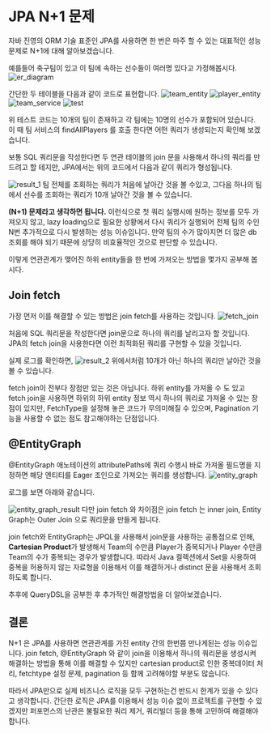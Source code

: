 # JPA N+1 문제

자바 진영의 ORM 기술 표준인 JPA를 사용하면 한 번은 마주 할 수 있는 대표적인 성능 문제로 N+1에 대해 알아보겠습니다.

예를들어 축구팀이 있고 이 팀에 속하는 선수들이 여러명 있다고 가정해봅시다.
![er_diagram](./images/er_diagram.png)

간단한 두 테이블을 다음과 같이 코드로 표현합니다.
![team_entity](./images/team_entity.png)
![player_entity](./images/player_entity.png)
![team_service](./images/team_service.png)
![test](./images/test.png)

위 테스트 코드는 10개의 팀이 존재하고 각 팀에는 10명의 선수가 포함되어 있습니다. 이 때 팀 서비스의 findAllPlayers 를 호출 한다면 어떤 쿼리가 생성되는지 확인해 보겠습니다.

보통 SQL 쿼리문을 작성한다면 두 연관 테이블의 join 문을 사용해서 하나의 쿼리를 만드려고 할 테지만, JPA에서는 위의 코드에서 다음과 같이 쿼리가 형성됩니다.

![result_1](./images/result_1.png)
팀 전체를 조회하는 쿼리가 처음에 날아간 것을 볼 수있고, 그다음 하나의 팀에서 선수를 조회하는 쿼리가 10개 날아간 것을 볼 수 있습니다.

**(N+1) 문제라고 생각하면 됩니다.**
이런식으로 첫 쿼리 실행시에 원하는 정보를 모두 가져오지 않고, lazy loading으로 필요한 상황에서 다시 쿼리가 실행되어 전체 팀의 수인 N번 추가적으로 다시 발생하는 성능 이슈입니다.
만약 팀의 수가 많아지면 더 많은 db 조회를 해야 되기 때문에 상당히 비효율적인 것으로 판단할 수 있습니다.

이렇게 연관관계가 맺어진 하위 entity들을 한 번에 가져오는 방법을 몇가지 공부해 봅시다.

## Join fetch

가장 먼저 이를 해결할 수 있는 방법은 join fetch를 사용하는 것입니다.
![fetch_join](./images/fetch_join.png)

처음에 SQL 쿼리문을 작성한다면 join문으로 하나의 쿼리를 날리고자 할 것입니다. JPA의 fetch join을 사용한다면 이런 최적화된 쿼리를 구현할 수 있을 것입니다. 

실제 로그를 확인하면,
![result_2](./images/result_2.png)
위에서처럼 10개가 아닌 하나의 쿼리만 날아간 것을 볼 수 있습니다.

fetch join이 전부다 장점만 있는 것은 아닙니다.
하위 entity를 가져올 수 도 있고 fetch join을 사용하면 하위의 하위 entity 정보 역시 하나의 쿼리로 가져올 수 있는 장점이 있지만, FetchType을 설정해 놓은 코드가 무의미해질 수 있으며, Pagination 기능을 사용할 수 없는 점도 참고해야하는 단점입니다.

## @EntityGraph
@EntityGraph 애노테이션의 attributePaths에 쿼리 수행시 바로 가져올 필드명을 지정하면 해당 엔티티를 Eager 조인으로 가져오는 쿼리를 생성합니다.
![entity_graph](./images/entity_graph.png)

로그를 보면 아래와 같습니다.

![entity_graph_result](./images/entity_graph_result.png)
다만 join fetch 와 차이점은 join fetch 는 inner join, Entity Graph는 Outer Join 으로 쿼리문을 만들게 됩니다.

join fetch와 EntityGraph는 JPQL을 사용해서 join문을 사용하는 공통점으로 인해, **Cartesian Product**가 발생해서 Team의 수만큼 Player가 중복되거나 Player 수만큼 Team의 수가 중복되는 경우가 발생합니다.
따라서 Java 컬렉션에서 Set을 사용하여 중복을 허용하지 않는 자료형을 이용해서 이를 해결하거나 distinct 문을 사용해서 조회하도록 합니다.


추후에 QueryDSL을 공부한 후 추가적인 해결방법을 더 알아보겠습니다.

## 결론
N+1 은 JPA를 사용하면 연관관계를 가진 entity 간의 한번쯤 만나게된는 성능 이슈입니다. join fetch, @EntityGraph 와 같이 join을 이용해서 하나의 쿼리문을 생성시켜 해결하는 방법을 통해 이를 해결할 수 있지만 cartesian product로 인한 중복데이터 처리, fetchtype 설정 문제, pagination 등 함께 고려해야할 부분도 많습니다.

따라서 JPA만으로 실제 비즈니스 로직을 모두 구현하는건 반드시 한계가 있을 수 있다고 생각합니다. 간단한 로직은 JPA를 이용해서 성능 이슈 없이 프로젝트를 구현할 수 있겠지만 퍼포먼스의 난관은 불필요한 쿼리 제거, 쿼리빌더 등을 통해 고민하여 해결해야 합니다.

